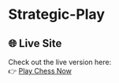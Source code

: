 # Strategic-Play
## 🌐 Live Site

Check out the live version here:  
👉 [Play Chess Now](https://NifftySwiggle.github.io/Strategic-Play/chess.html)
